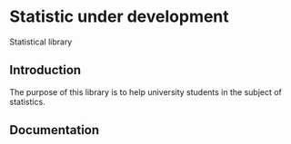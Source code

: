 # Statistic under development

Statistical library


<h2>Introduction</h2>
The purpose of this library is to help university students in the subject of statistics.


<h2>Documentation</h2>
